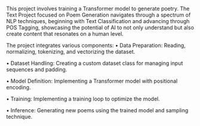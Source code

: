 This project involves training a Transformer model to generate poetry. The Text Project focused on Poem Generation navigates through a spectrum of NLP techniques, beginning with Text Classification and advancing through POS Tagging, showcasing the potential of AI to not only understand but also create content that resonates on a human level.

The project integrates various components:
•	Data Preparation: Reading, normalizing, tokenizing, and vectorizing the dataset.

•	Dataset Handling: Creating a custom dataset class for managing input sequences and padding.

•	Model Definition: Implementing a Transformer model with positional encoding.

•	Training: Implementing a training loop to optimize the model.

•	Inference: Generating new poems using the trained model and sampling technique.

